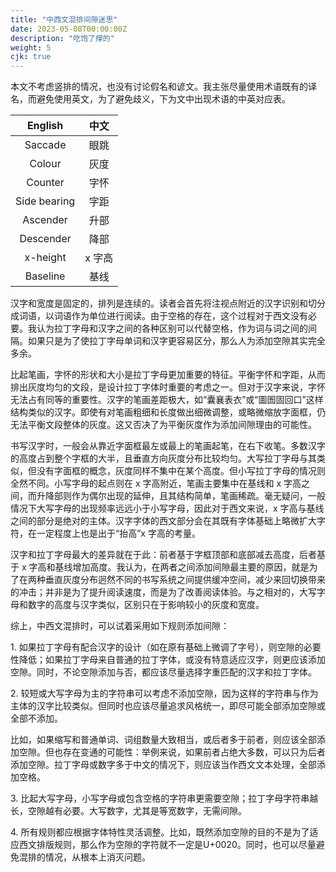 ```yaml
---
title: "中西文混排间隙迷思"
date: 2023-05-08T00:00:00Z
description: "吃饱了撑的"
weight: 5
cjk: true
---
```


本文不考虑竖排的情况，也没有讨论假名和谚文。我主张尽量使用术语既有的译名，而避免使用英文，为了避免歧义，下为文中出现术语的中英对应表。

|English|中文|
|:-:|:-:|
|Saccade|眼跳|
|Colour|灰度|
|Counter|字怀|
|Side bearing|字距|
|Ascender|升部|
|Descender|降部|
|x-height|x 字高|
|Baseline|基线|

汉字和宽度是固定的，排列是连续的。读者会首先将注视点附近的汉字识别和切分成词语，以词语作为单位进行阅读。由于空格的存在，这个过程对于西文没有必要。我认为拉丁字母和汉字之间的各种区别可以代替空格，作为词与词之间的间隔。如果只是为了使拉丁字母单词和汉字更容易区分，那么人为添加空隙其实完全多余。

<!-- 设计拉丁字母时，一般会考虑排出灰度均匀的文段，因此尤其注意字怀和字距之间的关系。Adrian Frutiger 认为对于正文衬线字体来说这两者应该占相同的空间，而无衬线字体中前者应该略大于后者。但这对于汉字来说是基本无法达成的。举例来说，“囊襄表衣”或“圖圄固回口”这样结构类似，而笔画数量差距极大的汉字，只能对笔画粗细做出细微调整，或稍微缩放字面框，但这不足以完全平衡文段整体的灰度。 -->

比起笔画，字怀的形状和大小是拉丁字母更加重要的特征。平衡字怀和字距，从而排出灰度均匀的文段，是设计拉丁字体时重要的考虑之一。但对于汉字来说，字怀无法占有同等的重要性。汉字的笔画差距极大，如“囊襄表衣”或“圖圄固回口”这样结构类似的汉字。即使有对笔画粗细和长度做出细微调整，或略微缩放字面框，仍无法平衡文段整体的灰度。这又否决了为平衡灰度作为添加间隙理由的可能性。

书写汉字时，一般会从靠近字面框最左或最上的笔画起笔，在右下收笔。多数汉字的高度占到整个字框的大半，且垂直方向灰度分布比较均匀。大写拉丁字母与其类似，但没有字面框的概念，灰度同样不集中在某个高度。但小写拉丁字母的情况则全然不同。小写字母的起点则在 x 字高附近，笔画主要集中在基线和 x 字高之间，而升降部则作为偶尔出现的延伸，且其结构简单，笔画稀疏。毫无疑问，一般情况下大写字母的出现频率远远小于小写字母，因此对于西文来说，x 字高与基线之间的部分是绝对的主体。汉字字体的西文部分会在其既有字体基础上略微扩大字符，在一定程度上也是出于“抬高”x 字高的考量。

汉字和拉丁字母最大的差异就在于此：前者基于字框顶部和底部减去高度，后者基于 x 字高和基线增加高度。我认为，在两者之间添加间隙最主要的原因，就是为了在两种垂直灰度分布迥然不同的书写系统之间提供缓冲空间，减少来回切换带来的冲击；并非是为了提升阅读速度，而是为了改善阅读体验。与之相对的，大写字母和数字的高度与汉字类似，区别只在于影响较小的灰度和宽度。

综上，中西文混排时，可以试着采用如下规则添加间隙：

<span class="module-numbering">1.</span>
如果拉丁字母有配合汉字的设计（如在原有基础上微调了字号），则空隙的必要性降低；如果拉丁字母来自普通的拉丁字体，或没有特意适应汉字，则更应该添加空隙。同时，不论空隙添加与否，都应该尽量选择字重匹配的汉字和拉丁字体。

<span class="module-numbering">2.</span>
较短或大写字母为主的字符串可以考虑不添加空隙，因为这样的字符串与作为主体的汉字比较类似。但同时也应该尽量追求风格统一，即尽可能全部添加空隙或全部不添加。

比如，如果缩写和普通单词、词组数量大致相当，或后者多于前者，则应该全部添加空隙。但也存在变通的可能性：举例来说，如果前者占绝大多数，可以只为后者添加空隙。拉丁字母或数字多于中文的情况下，则应该当作西文文本处理，全部添加空格。

<span class="module-numbering">3.</span>
比起大写字母，小写字母或包含空格的字符串更需要空隙；拉丁字母字符串越长，空隙越有必要。大写数字，尤其是等宽数字，无需间隙。

<span class="module-numbering">4.</span>
所有规则都应根据字体特性灵活调整。比如，既然添加空隙的目的不是为了适应西文排版规则，那么作为空隙的字符就不一定是U+0020。同时，也可以尽量避免混排的情况，从根本上消灭问题。